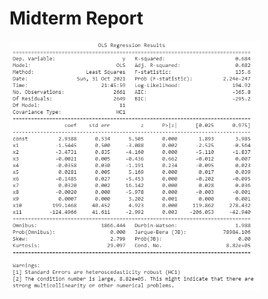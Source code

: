 # Midterm Report

<a href="url"><img src="https://github.com/s0ap/orie5741-project/blob/master/datasets/figures/OLS.png" align="center" height="400" width="400" ></a>

